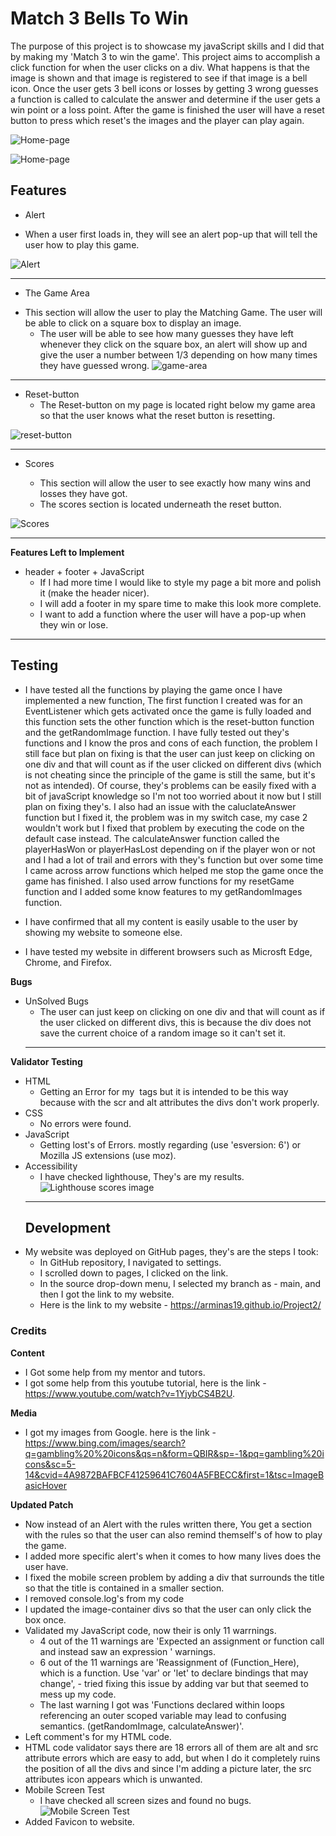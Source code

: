 # Match 3 Bells To Win

The purpose of this project is to showcase my javaScript skills and I did that by making my 
'Match 3 to win the game'. This project aims to accomplish a click function for when the user clicks on a div. What happens is that the image is shown and that image is registered to see if that image is a bell icon. Once the user gets 3 bell icons or losses by getting 3 wrong guesses a function is called to calculate the answer and determine if the user gets a win point or a loss point. After the game is finished the user will have a reset button to press
which reset's the images and the player can play again.  

![Home-page](assets/images/Matchinggame.PNG)

![Home-page](assets/images/Matchinggame2.PNG)

## Features 

* Alert 
 + When a user first loads in, they will see an alert pop-up that will tell the user how to play this game. 

![Alert](assets/images/alert!.PNG)
  
***

* The Game Area
 + This section will allow the user to play the Matching Game. The user will be able to click on a square box to 
   display an image.  
   + The user will be able to see how many guesses they have left whenever they click on the square box, an alert will show up and give the user a number between 1/3 depending on how many times they have guessed wrong.
 ![game-area](assets/images/game-area.PNG)
   


***

* Reset-button
   + The Reset-button on my page is located right below my game area so that the user knows what the reset button is resetting.

![reset-button](assets/images/resetB.PNG)
***

* Scores

   + This section will allow the user to see exactly how many wins and losses they have got.
   + The scores section is located underneath the reset button. 
   

![Scores](assets/images/Scores.PNG)
*** 

**Features Left to Implement**
 * header + footer + JavaScript
   + If I had more time I would like to style my page a bit more and polish it (make the header nicer).
   + I will add a footer in my spare time to make this look more complete. 
   + I want to add a function where the user will have a pop-up when they win or lose. 

***
    
   ## Testing
   + I have tested all the functions by playing the game once I have implemented a new function, The first function I created was for an EventListener which gets activated once the game is fully loaded and this function sets the other function which is the reset-button function and the getRandomImage function. I have fully tested out they's functions and I know the pros and cons of each function, the problem I still face but plan on fixing is that the user can just keep on clicking on one div and that will count as if the user clicked on different divs (which is not cheating since the principle of the game is still the same, but it's not as intended). Of course, they's problems can be easily fixed with a bit of javaScript knowledge so I'm not too worried about it now but I still plan on fixing they's. I also had an issue with the caluclateAnswer function but I fixed it, the problem was in my switch case, my case 2 wouldn't work but I fixed that problem by executing the code on the default case instead. The calculateAnswer function called the playerHasWon or playerHasLost depending on if the player won or not and I had a lot of trail and errors with they's function but over some time I came across arrow functions which helped me stop the game once the game has finished. I also used arrow functions for my resetGame function and I added some know features to my getRandomImages function.

   + I have confirmed that all my content is easily usable to the user by showing my website to someone else.
   + I have tested my website in different browsers such as Microsft Edge, Chrome, and Firefox.

   **Bugs** 
* UnSolved Bugs
   + The user can just keep on clicking on one div and that will count as if the user clicked on different divs, this is because the div does not save the current choice of a random image so it can't set it.
   *** 
**Validator Testing**
* HTML
   + Getting an Error for my <img> tags but it is intended to be this way because with the scr and alt attributes the divs don't work properly. 
* CSS 
   + No errors were found.
* JavaScript
   + Getting lost's of  Errors. mostly regarding  (use 'esversion: 6') or Mozilla JS extensions (use moz). 
* Accessibility 
   + I have checked lighthouse, They's are my results.
   ![Lighthouse scores image](assets/images/lighthouse.PNG)
   ***
   ## Development
* My website was deployed on GitHub pages, they's are the steps I took:
   + In GitHub repository, I navigated to settings. 
   + I scrolled down to pages, I clicked on the link. 
   + In the source drop-down menu, I selected my branch as - main, and then I got the link to my website. 
   * Here is the link to my website - https://arminas19.github.io/Project2/ 
 ### Credits 
   **Content** 
   + I Got some help from my mentor and tutors.  
   + I got some help from this youtube tutorial, here is the link - https://www.youtube.com/watch?v=1YjybCS4B2U.
   
**Media**
   + I got my images from Google. here is the link - https://www.bing.com/images/search?q=gambling%20%20icons&qs=n&form=QBIR&sp=-1&pq=gambling%20icons&sc=5-14&cvid=4A9872BAFBCF41259641C7604A5FBECC&first=1&tsc=ImageBasicHover

**Updated Patch**
* Now instead of an Alert with the rules written there, You get a section with the rules so that the user can also remind themself's of how to play the game. 
* I added more specific alert's when it comes to how many lives does the user have.
* I fixed the mobile screen problem by adding a div that surrounds the title so that the title is contained in a smaller section.  
* I removed console.log's from my code
* I updated the image-container divs so that the user can only click the box once. 
* Validated my JavaScript code, now their is only 11 warrnings. 
   + 4 out of the 11 warnings are 'Expected an assignment or function call and instead saw an expression ' warnings.
   + 6 out of the 11 warnings are 'Reassignment of (Function_Here), which is a function. Use 'var' or 'let' to declare bindings that may change', - tried fixing this issue by adding var but that seemed to mess up my code. 
   + The last warning I got was 'Functions declared within loops referencing an outer scoped variable may lead to confusing semantics. (getRandomImage, calculateAnswer)'. 
* Left comment's for my HTML code.
* HTML code validator says there are 18 errors all of them are alt and src attribute errors which are easy to add, but when I do it completely ruins the position of all the divs and since I'm adding a picture later, the src attributes icon appears which is unwanted.  
* Mobile Screen Test 
   + I have checked all screen sizes and found no bugs.
   ![Mobile Screen Test](assets/images/Test.PNG)
* Added Favicon to website.
